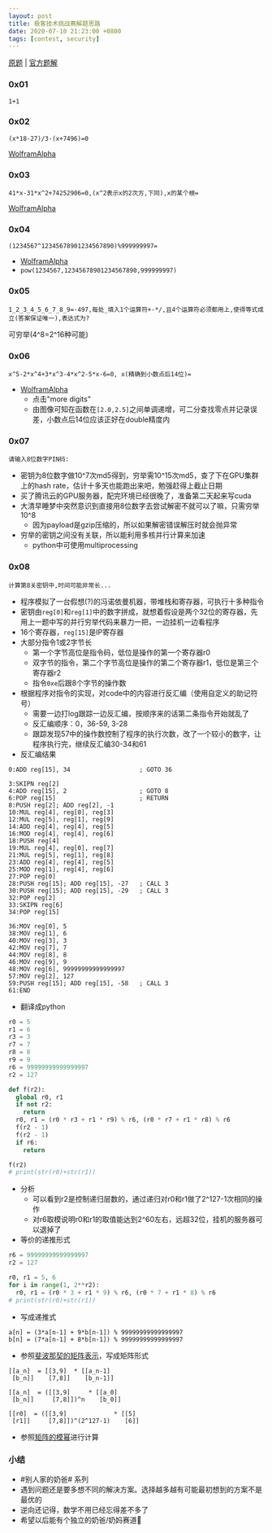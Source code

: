 ```yaml
---
layout: post
title: 极客技术挑战赛解题思路
date: 2020-07-10 21:23:00 +0800
tags: [contest, security]
---
```


[原题](https://mp.weixin.qq.com/s/tZ9BmXfzGYpzrNm2Jl5Mrw) | [官方题解](https://mp.weixin.qq.com/s/IrX0NagbcmHqACcjW62yFQ)

### 0x01
```
1+1
```

### 0x02
```
(x*18-27)/3-(x+7496)=0
```
[WolframAlpha](https://www.wolframalpha.com/input/?i=%28x*18-27%29%2F3-%28x%2B7496%29%3D0)

### 0x03
```
41*x-31*x^2+74252906=0,(x^2表示x的2次方,下同),x的某个根=
```
[WolframAlpha](https://www.wolframalpha.com/input/?i=41*x-31*x%5E2%2B74252906%3D0)

### 0x04
```
(1234567^12345678901234567890)%999999997=
```
* [WolframAlpha](https://www.wolframalpha.com/input/?i=%281234567%5E12345678901234567890%29+mod+999999997)
* `pow(1234567,12345678901234567890,999999997)`

### 0x05
```
1_2_3_4_5_6_7_8_9=-497,每处_填入1个运算符+-*/,且4个运算符必须都用上,使得等式成立(答案保证唯一),表达式为?
```
可穷举(4^8=2^16种可能)

### 0x06
```
x^5-2*x^4+3*x^3-4*x^2-5*x-6=0, x(精确到小数点后14位)=
```
* [WolframAlpha](https://www.wolframalpha.com/input/?i=x%5E5-2*x%5E4%2B3*x%5E3-4*x%5E2-5*x-6%3D0)
  * 点击"more digits"
  * 由图像可知在函数在`[2.0,2.5]`之间单调递增，可二分查找零点并记录误差，小数点后14位应该正好在double精度内
  
### 0x07
```
请输入8位数字PIN码:
```
* 密钥为8位数字做10^7次md5得到，穷举需10^15次md5，查了下在GPU集群上的hash rate，估计十多天也能跑出来吧，勉强赶得上截止日期
* 买了腾讯云的GPU服务器，配完环境已经很晚了，准备第二天起来写cuda
* 大清早睡梦中突然意识到直接用8位数字去尝试解密不就可以了嘛，只需穷举10^8
  * 因为payload是gzip压缩的，所以如果解密错误解压时就会抛异常
* 穷举的密钥之间没有关联，所以能利用多核并行计算来加速
  * python中可使用multiprocessing
  
### 0x08
```
计算第8关密钥中,时间可能非常长...
```
* 程序模拟了一台假想(?)的冯诺依曼机器，带堆栈和寄存器，可执行十多种指令
* 密钥由`reg[0]`和`reg[1]`中的数字拼成，就想着假设是两个32位的寄存器，先用上一题中写的并行穷举代码来暴力一把，一边挂机一边看程序
* 16个寄存器，`reg[15]`是IP寄存器
* 大部分指令1或2字节长
  * 第一个字节高位是指令码，低位是操作的第一个寄存器r0
  * 双字节的指令，第二个字节高位是操作的第二个寄存器r1，低位是第三个寄存器r2
  * 指令`0xe`后跟8个字节的操作数
* 根据程序对指令的实现，对code中的内容进行反汇编（使用自定义的助记符号）
  * 需要一边打log跟踪一边反汇编，按顺序来的话第二条指令开始就乱了
  * 反汇编顺序：0，36-59, 3-28
  * 跟踪发现57中的操作数控制了程序的执行次数，改了一个较小的数字，让程序执行完，继续反汇编30-34和61
* 反汇编结果

```
0:ADD reg[15], 34                   ; GOTO 36

3:SKIPN reg[2]
4:ADD reg[15], 2                    ; GOTO 8
6:POP reg[15]                       ; RETURN
8:PUSH reg[2]; ADD reg[2], -1
10:MUL reg[4], reg[0], reg[3]
12:MUL reg[5], reg[1], reg[9]
14:ADD reg[4], reg[4], reg[5]
16:MOD reg[4], reg[4], reg[6]
18:PUSH reg[4]
19:MUL reg[4], reg[0], reg[7]
21:MUL reg[5], reg[1], reg[8]
23:ADD reg[4], reg[4], reg[5]
25:MOD reg[1], reg[4], reg[6]
27:POP reg[0]
28:PUSH reg[15]; ADD reg[15], -27   ; CALL 3
30:PUSH reg[15]; ADD reg[15], -29   ; CALL 3
32:POP reg[2]
33:SKIPN reg[6]
34:POP reg[15]

36:MOV reg[0], 5
38:MOV reg[1], 6
40:MOV reg[3], 3
42:MOV reg[7], 7
44:MOV reg[8], 8
46:MOV reg[9], 9
48:MOV reg[6], 99999999999999997
57:MOV reg[2], 127
59:PUSH reg[15]; ADD reg[15], -58   ; CALL 3
61:END
```
* 翻译成python

```python
r0 = 5
r1 = 6
r3 = 3
r7 = 7
r8 = 8
r9 = 9
r6 = 99999999999999997
r2 = 127

def f(r2):
  global r0, r1
  if not r2:
    return
  r0, r1 = (r0 * r3 + r1 * r9) % r6, (r0 * r7 + r1 * r8) % r6
  f(r2 - 1)
  f(r2 - 1)
  if r6:
    return

f(r2)
# print(str(r0)+str(r1))
```
* 分析
  * 可以看到r2是控制递归层数的，通过递归对r0和r1做了2^127-1次相同的操作
  * 对r6取模说明r0和r1的取值能达到2^60左右，远超32位，挂机的服务器可以退掉了
* 等价的递推形式

```python
r6 = 99999999999999997
r2 = 127

r0, r1 = 5, 6
for i in range(1, 2**r2):
  r0, r1 = (r0 * 3 + r1 * 9) % r6, (r0 * 7 + r1 * 8) % r6
# print(str(r0)+str(r1))
```
* 写成递推式

```
a[n] = (3*a[n-1] + 9*b[n-1]) % 99999999999999997
b[n] = (7*a[n-1] + 8*b[n-1]) % 99999999999999997
```
* 参照[斐波那契的矩阵表示](https://en.wikipedia.org/wiki/Fibonacci_number#Matrix_form)，写成矩阵形式

```
[[a_n]  = [[3,9]  * [[a_n-1]
 [b_n]]    [7,8]]    [b_n-1]]

[[a_n]  = ([[3,9]     * [[a_0]
 [b_n]]     [7,8]])^n    [b_0]]

[[r0]  = ([[3,9]             * [[5]
 [r1]]     [7,8]])^(2^127-1)    [6]]
```
* 参照[矩阵的模幂](https://en.wikipedia.org/wiki/Modular_exponentiation#Matrices)进行计算

### 小结

* #别人家的奶爸# 系列
* 遇到问题还是要多想不同的解决方案。选择越多越有可能最初想到的方案不是最优的
* 逆向还记得，数学不用已经忘得差不多了
* 希望以后能有个独立的奶爸/奶妈赛道🐶
